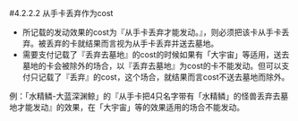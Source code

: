 #4.2.2.2        从手卡丢弃作为cost
* 所记载的发动效果的cost为『从手卡丢弃才能发动。』，则必须把该卡从手卡丢弃。被丢弃的卡就结果而言视为从手卡丢弃并送去墓地。
* 需要支付记载了『丢弃去墓地』的cost的时候如果有「大宇宙」等适用，送去墓地的卡会被除外的场合，以『丢弃去墓地』为cost的卡不能发动。但可以支付只记载了『丢弃』的cost，这个场合，就结果而言cost不送去墓地而除外。

例：「水精鳞-大蓝深渊鲸」的『从手卡把4只名字带有「水精鳞」的怪兽丢弃去墓地才能发动』的效果，在「大宇宙」等的效果适用的场合不能发动。
